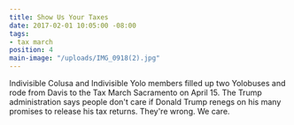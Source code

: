 ```yaml
---
title: Show Us Your Taxes
date: 2017-02-01 10:05:00 -08:00
tags:
- tax march
position: 4
main-image: "/uploads/IMG_0918(2).jpg"
---
```


Indivisible Colusa and Indivisible Yolo members filled up two Yolobuses and rode from Davis to the Tax March Sacramento on April 15. The Trump administration says people don't care if Donald Trump renegs on his many promises to release his tax returns. They're wrong. We care.